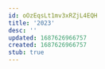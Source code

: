 ```yaml
---
id: oOzEqsLt1mv3xRZjL4EQH
title: '2023'
desc: ''
updated: 1687626966757
created: 1687626966757
stub: true
---
```


